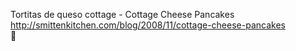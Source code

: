 Tortitas de queso cottage - Cottage Cheese Pancakes	http://smittenkitchen.com/blog/2008/11/cottage-cheese-pancakes	
਍